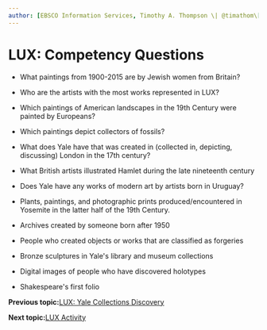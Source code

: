 ```yaml
---
author: [EBSCO Information Services, Timothy A. Thompson \| @timathom\[@indieweb.social\]]
---
```


# LUX: Competency Questions

-   What paintings from 1900-2015 are by Jewish women from Britain?

-   Who are the artists with the most works represented in LUX?

-   Which paintings of American landscapes in the 19th Century were painted by Europeans?

-   Which paintings depict collectors of fossils?

-   What does Yale have that was created in \(collected in, depicting, discussing\) London in the 17th century?

-   What British artists illustrated Hamlet during the late nineteenth century

-   Does Yale have any works of modern art by artists born in Uruguay?

-   Plants, paintings, and photographic prints produced/encountered in Yosemite in the latter half of the 19th Century.

-   Archives created by someone born after 1950

-   People who created objects or works that are classified as forgeries

-   Bronze sculptures in Yale's library and museum collections

-   Digital images of people who have discovered holotypes

-   Shakespeare's first folio


**Previous topic:**[LUX: Yale Collections Discovery](../../day_2/lesson_2/lux_yale_collections_discovery.md)

**Next topic:**[LUX Activity](../../day_2/lesson_2/lux_yale_collections_discovery_activity.md)

